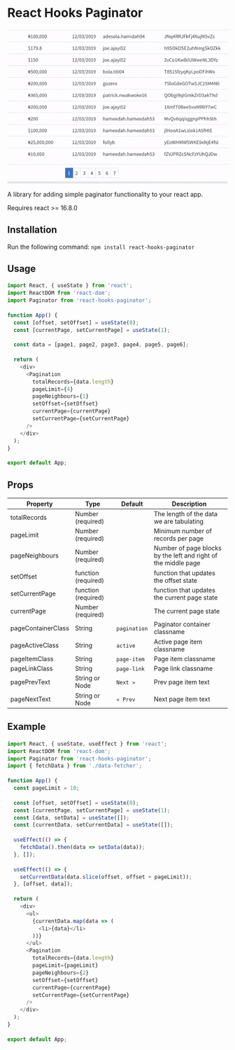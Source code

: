 # React Hooks Paginator

![demo](./animate.gif)

A library for adding simple paginator functionality to your react app.

Requires react >= 16.8.0

## Installation

Run the following command:
`npm install react-hooks-paginator`

## Usage

```javascript
import React, { useState } from 'react';
import ReactDOM from 'react-dom';
import Paginator from 'react-hooks-paginator';

function App() {
  const [offset, setOffset] = useState(0);
  const [currentPage, setCurrentPage] = useState(1);

  const data = [page1, page2, page3, page4, page5, page6];

  return (
    <div>
      <Pagination
        totalRecords={data.length}
        pageLimit={4}
        pageNeighbours={1}
        setOffset={setOffset}
        currentPage={currentPage}
        setCurrentPage={setCurrentPage}
      />
    </div>
  );
}

export default App;
```

## Props

| Property           | Type                | Default      | Description                                                    |
| ------------------ | ------------------- | ------------ | -------------------------------------------------------------- |
| totalRecords       | Number (required)   |              | The length of the data we are tabulating                       |
| pageLimit          | Number (required)   |              | Minimum number of records per page                             |
| pageNeighbours     | Number (required)   |              | Number of page blocks by the left and right of the middle page |
| setOffset          | function (required) |              | function that updates the offset state                         |
| setCurrentPage     | function (required) |              | function that updates the current page state                   |
| currentPage        | Number (required)   |              | The current page state                                         |
| pageContainerClass | String              | `pagination` | Paginator container classname                                  |
| pageActiveClass    | String              | `active`     | Active page item classname                                     |
| pageItemClass      | String              | `page-item`  | Page item classname                                            |
| pageLinkClass      | String              | `page-link`  | Page link classname                                            |
| pagePrevText       | String or Node      | `Next »`     | Prev page item text                                            |
| pageNextText       | String or Node      | `« Prev`     | Next page item text                                            |

## Example

```javascript
import React, { useState, useEffect } from 'react';
import ReactDOM from 'react-dom';
import Paginator from 'react-hooks-paginator';
import { fetchData } from './data-fetcher';

function App() {
  const pageLimit = 10;

  const [offset, setOffset] = useState(0);
  const [currentPage, setCurrentPage] = useState(1);
  const [data, setData] = useState([]);
  const [currentData, setCurrentData] = useState([]);

  useEffect(() => {
    fetchData().then(data => setData(data));
  }, []);

  useEffect(() => {
    setCurrentData(data.slice(offset, offset + pageLimit));
  }, [offset, data]);

  return (
    <div>
      <ul>
        {currentData.map(data => (
          <li>{data}</li>
        ))}
      </ul>
      <Pagination
        totalRecords={data.length}
        pageLimit={pageLimit}
        pageNeighbours={2}
        setOffset={setOffset}
        currentPage={currentPage}
        setCurrentPage={setCurrentPage}
      />
    </div>
  );
}

export default App;
```
